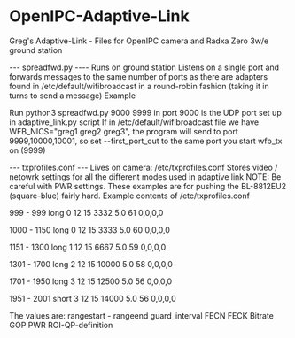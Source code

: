 # OpenIPC-Adaptive-Link
Greg's Adaptive-Link - Files for OpenIPC camera and Radxa Zero 3w/e ground station


--- spreadfwd.py ----
Runs on ground station
Listens on a single port and forwards messages to the same number of ports as there are adapters found in /etc/default/wifibroadcast in a round-robin fashion (taking it in turns to send a message)
Example

Run
python3 spreadfwd.py 9000 9999
 in port 9000 is the UDP port set up in adaptive_link.py script
  If in /etc/default/wifibroadcast file we have WFB_NICS="greg1 greg2 greg3", the program will send to port 9999,10000,10001, so set --first_port_out to the same port you start wfb_tx on (9999)

--- txprofiles.conf ---
Lives on camera: /etc/txprofiles.conf
Stores video / netowrk settings for all the different modes used in adaptive link
NOTE: Be careful with PWR settings.  These examples are for pushing the BL-8812EU2 (square-blue) fairly hard.
Example contents of /etc/txprofiles.conf

999 - 999 long 0 12 15 3332 5.0 61 0,0,0,0

1000 - 1150 long 0 12 15 3333 5.0 60 0,0,0,0

1151 - 1300 long 1 12 15 6667 5.0 59 0,0,0,0

1301 - 1700 long 2 12 15 10000 5.0 58 0,0,0,0

1701 - 1950 long 3 12 15 12500 5.0 56 0,0,0,0

1951 - 2001 short 3 12 15 14000 5.0 56 0,0,0,0

The values are: rangestart - rangeend guard_interval FECN FECK Bitrate GOP PWR ROI-QP-definition 
